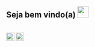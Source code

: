 ## Seja bem vindo(a) <img src="https://raw.githubusercontent.com/syedareehaquasar/syedareehaquasar/master/gifs/Hi.gif" width="30px">
<br>
<a href="https://www.linkedin.com/in/joyce-silveira-dos-santos/">
  <img align="left" alt="Linkedin Joyce Silveira" width="22px" src="https://cdn.jsdelivr.net/npm/simple-icons@v3/icons/linkedin.svg" />
</a>
<a href="https://github.com/JoyceSilveira">
  <img align="left" alt="GitHub Joyce Silveira" width="22px" src="https://cdn.jsdelivr.net/npm/simple-icons@v3/icons/github.svg" />
</a>
<br>
<p align="center">

  
</p>
